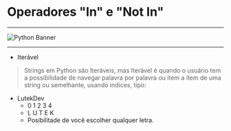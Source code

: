 # Operadores "In" e "Not In"

---

<img src="https://learn.temporal.io/assets/images/banner_python-0d345d125b6892840c54f7e1460c8a5a.png" alt="Python Banner">

---

- Iterável
> Strings em Python são Iteráveis, mas Iterável é quando o usuário tem a possibilidade de navegar palavra por palavra ou item a item de uma string ou semelhante, usando indices, tipo:
- LutekDev
  - 0 1 2 3 4
  - L U T E K
  - Posibilitade de você escolher qualquer letra. 